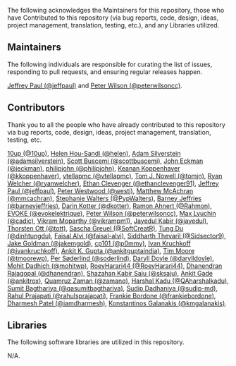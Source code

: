 The following acknowledges the Maintainers for this repository, those who have Contributed to this repository (via bug reports, code, design, ideas, project management, translation, testing, etc.), and any Libraries utilized.

## Maintainers

The following individuals are responsible for curating the list of issues, responding to pull requests, and ensuring regular releases happen.

[Jeffrey Paul (@jeffpaul)](https://github.com/jeffpaul) and [Peter Wilson (@peterwilsoncc)](https://github.com/peterwilsoncc).

## Contributors

Thank you to all the people who have already contributed to this repository via bug reports, code, design, ideas, project management, translation, testing, etc.

[10up (@10up)](https://github.com/10up), [Helen Hou-Sandi (@helen)](https://github.com/helen), [Adam Silverstein (@adamsilverstein)](https://github.com/adamsilverstein), [Scott Buscemi (@scottbuscemi)](https://github.com/scottbuscemi), [John Eckman (@jeckman)](https://github.com/jeckman), [philipjohn (@philipjohn)](https://github.com/philipjohn), [Keanan Koppenhaver (@kkoppenhaver)](https://github.com/kkoppenhaver), [vtellapmc (@vtellapmc)](https://github.com/vtellapmc), [Tom J. Nowell (@tomjn)](https://github.com/tomjn), [Ryan Welcher (@ryanwelcher)](https://github.com/ryanwelcher), [Ethan Clevenger (@ethanclevenger91)](https://github.com/ethanclevenger91), [Jeffrey Paul (@jeffpaul)](https://github.com/jeffpaul), [Peter Westwood (@westi)](https://github.com/westi), [Matthew McAchran (@mmcachran)](https://github.com/mmcachran), [Stephanie Walters (@PypWalters)](https://github.com/PypWalters), [Barney Jeffries (@barneyjeffries)](https://github.com/barneyjeffries), [Darin Kotter (@dkotter)](https://github.com/dkotter), [Ramon Ahnert (@Rahmon)](https://github.com/Rahmon), [EVOKE (@evokelektrique)](https://github.com/evokelektrique), [Peter Wilson (@peterwilsoncc)](https://github.com/peterwilsoncc), [Max Lyuchin (@cadic)](https://github.com/cadic), [Vikram Moparthy (@vikrampm1)](https://github.com/vikrampm1), [Jayedul Kabir (@jayedul)](https://github.com/jayedul), [Thorsten Ott (@tott)](https://github.com/tott), [Sascha Greuel (@SoftCreatR)](https://github.com/SoftCreatR), [Tung Du (@dinhtungdu)](https://github.com/dinhtungdu), [Faisal Alvi (@faisal-alvi)](https://github.com/faisal-alvi), [Siddharth Thevaril (@Sidsector9)](https://github.com/Sidsector9), [Jake Goldman (@jakemgold)](https://github.com/jakemgold), [cp101 (@p0mmy)](https://github.com/p0mmy), [Ivan Kruchkoff (@ivankruchkoff)](https://github.com/ivankruchkoff), [Ankit K. Gupta (@ankitguptaindia)](https://github.com/ankitguptaindia), [Tim Moore (@tmoorewp)](https://github.com/tmoorewp), [Per Søderlind (@soderlind)](https://github.com/soderlind), [Daryll Doyle (@darylldoyle)](https://github.com/darylldoyle), [Mohit Dadhich (@mohitwp)](https://github.com/mohitwp), [RoeyHarari44 (@RoeyHarari44)](https://github.com/RoeyHarari44), [Dhanendran Rajagopal (@dhanendran)](https://github.com/dhanendran), [Shazahan Kabir Saju (@sksaju)](https://github.com/sksaju), [Ankit Gade (@ankitrox)](https://github.com/ankitrox), [Quamruz Zaman
 (@zamanq)](https://github.com/zamanq), [Harshal Kadu (@QAharshalkadu)](https://github.com/QAharshalkadu), [Sumit Bagthariya (@qasumitbagthariya)](https://github.com/qasumitbagthariya), [ Sudip Dadhaniya (@sudip-md)](https://github.com/sudip-md), [Rahul Prajapati (@rahulsprajapati)](https://github.com/rahulsprajapati), [Frankie Bordone (@frankiebordone)](https://github.com/frankiebordone), [Dharmesh Patel (@iamdharmesh)](https://github.com/iamdharmesh), [Konstantinos Galanakis (@kmgalanakis)](https://github.com/kmgalanakis).


## Libraries

The following software libraries are utilized in this repository.

N/A.
